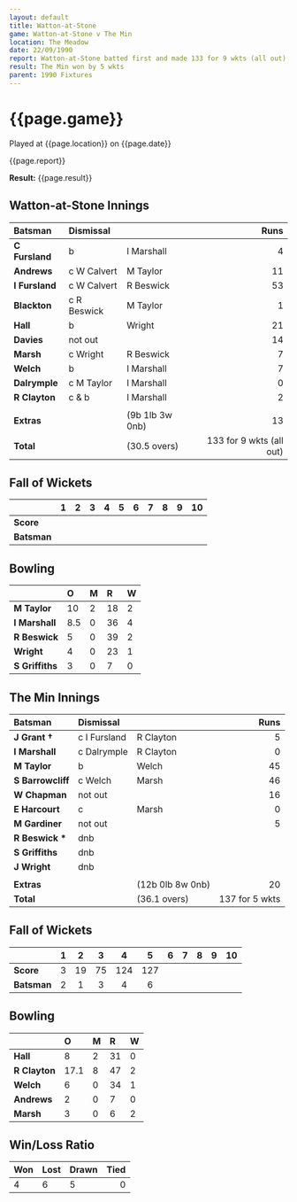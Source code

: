 ```yaml
---
layout: default
title: Watton-at-Stone
game: Watton-at-Stone v The Min
location: The Meadow
date: 22/09/1990
report: Watton-at-Stone batted first and made 133 for 9 wkts (all out). The Min replied with 137 for 5 wkts
result: The Min won by 5 wkts
parent: 1990 Fixtures
---
```


# {{page.game}}

Played at {{page.location}} on {{page.date}}

{{page.report}}

**Result:** {{page.result}}

## Watton-at-Stone Innings

| Batsman | Dismissal |  | Runs |
|:---|:---|---|---:|
| **C Fursland** | b | I Marshall | 4 | 
| **Andrews** | c W Calvert |M Taylor | 11 | 
| **I Fursland** | c W Calvert | R Beswick | 53 | 
| **Blackton** | c R Beswick | M Taylor | 1 | 
| **Hall** | b | Wright | 21 | 
| **Davies** | not out |  | 14 |
| **Marsh** | c Wright | R Beswick | 7 | 
| **Welch** | b | I Marshall | 7 |
| **Dalrymple** | c M Taylor | I Marshall | 0 | 
| **R Clayton** | c & b | I Marshall | 2 | 
|  |  |  |  |
| **Extras** | | (9b 1lb 3w 0nb) | 13 | 
| **Total** | | (30.5 overs) | 133 for 9 wkts (all out) | 

## Fall of Wickets

| | 1 | 2 | 3 | 4 | 5 | 6 | 7 | 8 | 9 | 10 |
|---|:---:|:---:|:---:|:---:|:---:|:---:|:---:|:---:|:---:|:---:|
| **Score** |  |  |  |  |  |  |  |  |  |  |
| **Batsman** |  |  |  |  |  |  |  |  |  |  |

## Bowling

| | O | M | R | W |
|---|:---|:---|:---|:---|
| **M Taylor** | 10 | 2 | 18 | 2 | 
| **I Marshall** | 8.5 | 0 | 36 | 4 | 
| **R Beswick** | 5 | 0 | 39 | 2 | 
| **Wright** | 4 | 0 | 23 | 1 | 
| **S Griffiths** | 3 | 0 | 7 | 0 |

## The Min Innings

| Batsman | Dismissal |  | Runs |
|:---|:---|---|---:|
| **J Grant &#8224;** | c I Fursland | R Clayton | 5 | 
| **I Marshall** | c Dalrymple | R Clayton | 0 | 
| **M Taylor** | b | Welch | 45 | 
| **S Barrowcliff** | c Welch | Marsh | 46 | 
| **W Chapman** | not out |  | 16 | 
| **E Harcourt** | c | Marsh | 0 | 
| **M Gardiner** | not out |  | 5 |
| **R Beswick &#42;** | dnb |  |  |
| **S Griffiths** | dnb |  |  | 
| **J Wright** | dnb |  |  |
|  |  |  |  | 
| **Extras** | | (12b 0lb 8w 0nb) | 20 | 
| **Total** | | (36.1 overs) | 137 for 5 wkts | 

## Fall of Wickets

| | 1 | 2 | 3 | 4 | 5 | 6 | 7 | 8 | 9 | 10 |
|---|:---:|:---:|:---:|:---:|:---:|:---:|:---:|:---:|:---:|:---:|
| **Score** | 3 | 19 | 75 | 124 | 127 |  |  |  |  |  | 
| **Batsman** | 2 | 1 | 3 | 4 | 6 |  |  |  |  |  | 

## Bowling

| | O | M | R | W |
|---|:---|:---|:---|:---|
| **Hall** | 8 | 2 | 31 | 0 | 
| **R Clayton** | 17.1 | 8 | 47 | 2 | 
| **Welch** | 6 | 0 | 34 | 1 | 
| **Andrews** | 2 | 0 | 7 | 0 | 
| **Marsh** | 3 | 0 | 6 | 2 | 

## Win/Loss Ratio

| Won | Lost | Drawn | Tied |
|:---|:---|:---|---:|
| 4 | 6 | 5 | 0 |